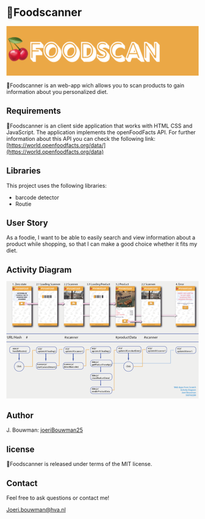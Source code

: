 # 🍒Foodscanner

<img src="https://github.com/joeriBouwman25/Foodscanner/blob/main/assets/banner.png" height=130>

🍒Foodscanner is an web-app wich allows you to scan products to gain information about you personalized diet.

## Requirements

🍒Foodscanner is an client side application that works with HTML CSS and JavaScript. The application implements the openFoodFacts API. For further information about this API you can check the following link: [https://world.openfoodfacts.org/data/](https://world.openfoodfacts.org/data)

## Libraries

This project uses the following libraries:

- barcode detector
- Routie

## User Story

As a foodie, I want to be able to easily search and view information about a product while shopping, so that I can make a good choice whether it fits my diet.

## Activity Diagram

<img src="https://github.com/joeriBouwman25/Foodscanner/blob/main/assets/activity%20diagram.png" width=800>

## Author

J. Bouwman: [joeriBouwman25](https://github.com/joeriBouwman25)

## license

🍒Foodscanner is released under terms of the MIT license.

## Contact

Feel free to ask questions or contact me!

Joeri.bouwman@hva.nl

